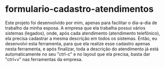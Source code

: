 # formulario-cadastro-atendimentos
Este projeto foi desenvolvido por mim, apenas para facilitar o dia-a-dia de trabalho da minha esposa. A empresa que ela trabalha possui vários sistemas (legados), onde, após cada atendimento (atendimento telefônico), ela precisa cadastrar a mesma descrição em todos os sistemas. Então, eu desenvolvi esta ferramenta, para que ela realize esse cadastro apenas nesta ferramenta, e após finalizar, toda a descrição do atendimento já está automaticamente no seu "ctrl-c" e no layout que ela precisa, basta dar "ctrl+v" nas ferramentas da empresa.
